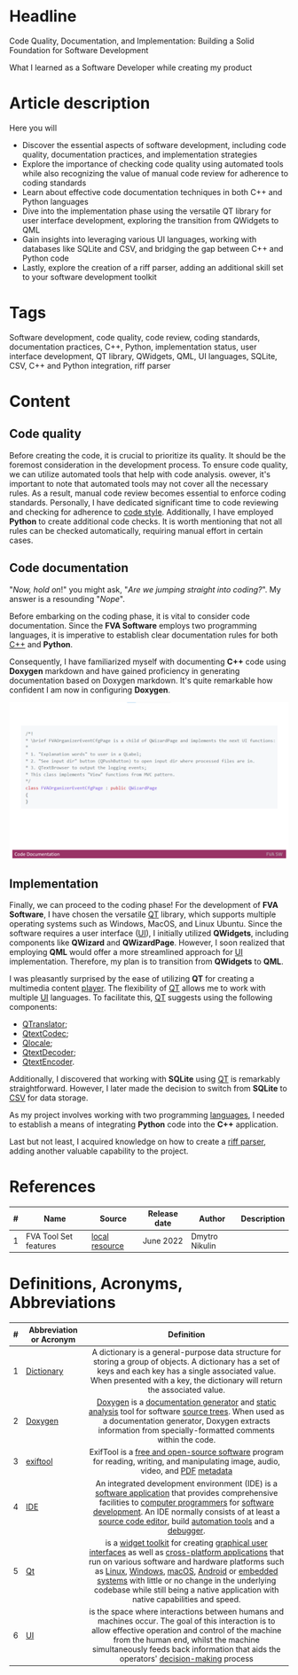 # Headline
Code Quality, Documentation, and Implementation: Building a Solid Foundation for Software Development

What I learned as a Software Developer while creating my product

# Article description
Here you will
- Discover the essential aspects of software development, including code quality, documentation practices, and implementation strategies 
- Explore the importance of checking code quality using automated tools while also recognizing the value of manual code review for adherence to coding standards
- Learn about effective code documentation techniques in both C++ and Python languages
- Dive into the implementation phase using the versatile QT library for user interface development, exploring the transition from QWidgets to QML
- Gain insights into leveraging various UI languages, working with databases like SQLite and CSV, and bridging the gap between C++ and Python code
- Lastly, explore the creation of a riff parser, adding an additional skill set to your software development toolkit 

# Tags
Software development, code quality, code review, coding standards, documentation practices, C++, Python, implementation status, user interface development, QT library, QWidgets, QML, UI languages, SQLite, CSV, C++ and Python integration, riff parser

# Content

## Code quality
Before creating the code, it is crucial to prioritize its quality.
It should be the foremost consideration in the development process.
To ensure code quality, we can utilize automated tools that help with code analysis.
 owever, it's important to note that automated tools may not cover all the necessary rules. 
As a result, manual code review becomes essential to enforce coding standards.
Personally, I have dedicated significant time to code reviewing and checking for adherence to [code style](https://github.com/dimanikulin/fva/blob/master/CodeStyle.md). Additionally, 
I have employed **Python** to create additional code checks.
It is worth mentioning that not all rules can be checked automatically, requiring manual effort in certain cases.

## Code documentation
"*Now, hold on*!" you might ask, 
"*Are we jumping straight into coding?*". 
My answer is a resounding "*Nope*".

Before embarking on the coding phase, it is vital to consider code documentation. 
Since the **FVA Software** employs two programming languages, it is imperative to establish clear documentation rules for both [C++](https://github.com/dimanikulin/fva/blob/master/CodeDocumentation.md) and **Python**.
 
Consequently, I have familiarized myself with documenting **C++** code using **Doxygen** markdown and have gained proficiency in generating documentation based on Doxygen markdown.
It's quite remarkable how confident I am now in configuring **Doxygen**.

<img src="CodeDocumentation.png" alt="CodeDocumentation"/>

## Implementation
Finally, we can proceed to the coding phase!
For the development of **FVA Software**, I have chosen the versatile [QT](https://en.wikipedia.org/wiki/Qt_(software)) library, which supports multiple operating systems such as Windows, MacOS, and Linux Ubuntu. 
Since the software requires a user interface ([UI](https://en.wikipedia.org/wiki/User_interface)), I initially utilized **QWidgets**, including components like **QWizard** and **QWizardPage**.
However, I soon realized that employing **QML** would offer a more streamlined approach for [UI](https://en.wikipedia.org/wiki/User_interface) implementation.
Therefore, my plan is to transition from **QWidgets** to **QML**.

I was pleasantly surprised by the ease of utilizing **QT** for creating a multimedia content [player](https://github.com/dimanikulin/fva/blob/master/FVAPlayer). 
The flexibility of [QT](https://en.wikipedia.org/wiki/Qt_(software)) allows me to work with multiple [UI](https://en.wikipedia.org/wiki/User_interface) languages.
To facilitate this, [QT](https://en.wikipedia.org/wiki/Qt_(software)) suggests using the following components:

- [QTranslator](https://doc.qt.io/qt-5/qtranslator.html);
- [QtextCodec](https://doc.qt.io/qt-5/qtextcodec.html);
- [Qlocale](https://doc.qt.io/qt-5/qlocale.html);
- [QtextDecoder](https://doc.qt.io/qt-5/qtextdecoder.html);
- [QtextEncoder](https://doc.qt.io/qt-5/qtextencoder.html).

Additionally, I discovered that working with **SQLite** using [QT](https://en.wikipedia.org/wiki/Qt_(software)) is remarkably straightforward. 
However, I later made the decision to switch from **SQLite** to [CSV](https://github.com/dimanikulin/fva/blob/master/FVACommonLib/fvacsvfile.h) for data storage.

As my project involves working with two programming [languages](https://github.com/dimanikulin/fva/blob/master/README.md#programming-languages), I needed to establish a means of integrating **Python** code into the **C++** application.

Last but not least, I acquired knowledge on how to create a [riff parser](https://github.com/dimanikulin/fva/blob/master/FVACommonLib/fvariffparser.h), adding another valuable capability to the project.
 
# References
| # | Name                 | Source                | Release date           |  Author                 | Description   |
| - | ---------------------|---------------------- |----------------------- | ----------------------- |:-------------:|
| 1 | FVA Tool Set features | [local resource](./FVADocX/FVAToolSetFeatures.pptx) | June 2022 | Dmytro Nikulin | | 

# Definitions, Acronyms, Abbreviations
| # | Abbreviation or Acronym | Definition     |
| - | ------------------------|:--------------:|
| 1 | [Dictionary](https://en.wikibooks.org/wiki/A-level_Computing/AQA/Paper_1/Fundamentals_of_data_structures/Dictionaries)|A dictionary is a general-purpose data structure for storing a group of objects. A dictionary has a set of keys and each key has a single associated value. When presented with a key, the dictionary will return the associated value. |
| 2 | [Doxygen](https://en.wikipedia.org/wiki/Doxygen)| [Doxygen](https://en.wikipedia.org/wiki/Doxygen)  is a [documentation generator](https://en.wikipedia.org/wiki/Documentation_generator) and [static analysis](https://en.wikipedia.org/wiki/Static_analysis) tool for software [source trees](https://en.wikipedia.org/wiki/Source_code#Organization). When used as a documentation generator, Doxygen extracts information from specially-formatted comments within the code.|
| 3 | [exiftool](https://en.wikipedia.org/wiki/ExifTool)| ExifTool is a [free and open-source software](https://en.wikipedia.org/wiki/Free_and_open-source_software) program for reading, writing, and manipulating image, audio, video, and [PDF](https://en.wikipedia.org/wiki/Portable_Document_Format) [metadata](https://en.wikipedia.org/wiki/Metadata)|
| 4 | [IDE](https://en.wikipedia.org/wiki/Integrated_development_environment)| An integrated development environment (IDE) is a [software application](https://en.wikipedia.org/wiki/Application_software) that provides comprehensive facilities to [computer programmers](https://en.wikipedia.org/wiki/Computer_programmer) for [software development](https://en.wikipedia.org/wiki/Software_development). An IDE normally consists of at least a [source code editor](https://en.wikipedia.org/wiki/Source_code_editor), build [automation tools](https://en.wikipedia.org/wiki/Build_automation) and a [debugger](https://en.wikipedia.org/wiki/Debugger).|
| 5 | [Qt](https://en.wikipedia.org/wiki/Qt_(software))|is a [widget toolkit](https://en.wikipedia.org/wiki/Widget_toolkit) for creating [graphical user interfaces](https://en.wikipedia.org/wiki/Graphical_user_interfaces) as well as [cross-platform applications](https://en.wikipedia.org/wiki/Cross-platform) that run on various software and hardware platforms such as [Linux](https://en.wikipedia.org/wiki/Linux), [Windows](https://en.wikipedia.org/wiki/Windows), [macOS](https://en.wikipedia.org/wiki/MacOS), [Android](https://en.wikipedia.org/wiki/Android_(operating_system)) or [embedded systems](https://en.wikipedia.org/wiki/Embedded_system) with little or no change in the underlying codebase while still being a native application with native capabilities and speed. |
| 6 | [UI](https://en.wikipedia.org/wiki/User_interface)| is the space where interactions between humans and machines occur. The goal of this interaction is to allow effective operation and control of the machine from the human end, whilst the machine simultaneously feeds back information that aids the operators' [decision-making](https://en.wikipedia.org/wiki/Decision-making) process|